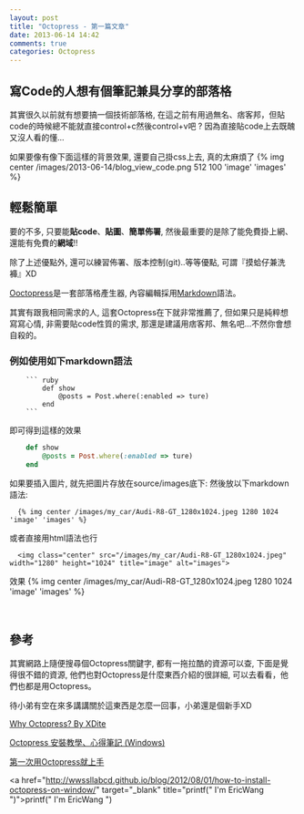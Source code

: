 ```yaml
---
layout: post
title: "Octopress - 第一篇文章"
date: 2013-06-14 14:42
comments: true
categories: Octopress
---
```


## 寫Code的人想有個筆記兼具分享的部落格

其實很久以前就有想要搞一個技術部落格, 在這之前有用過無名、痞客邦，但貼code的時候總不能就直接control+c然後control+v吧 ? 因為直接貼code上去既醜又沒人看的懂...<!--more-->

如果要像有像下面這樣的背景效果, 還要自己掛css上去, 真的太麻煩了
{% img center /images/2013-06-14/blog_view_code.png 512 100 'image' 'images' %}
<br />


## 輕鬆簡單

要的不多, 只要能**貼code**、**貼圖**、**簡單佈署**, 然後最重要的是除了能免費掛上網、還能有免費的**網域**!!

除了上述優點外, 還可以練習佈署、版本控制(git)..等等優點, 可謂『摸蛤仔兼洗褲』XD

<a href="http://octopress.org/" title="Ooctopress">Ooctopress</a>是一套部落格產生器, 內容編輯採用<a href="http://markdown.tw/" title="markdown">Markdown</a>語法。

其實有跟我相同需求的人, 這套Octopress在下就非常推薦了, 但如果只是純粹想寫寫心情, 非需要貼code性質的需求, 那還是建議用痞客邦、無名吧...不然你會想自殺的。
<br />


### 例如使用如下markdown語法
```
	``` ruby
		def show
			@posts = Post.where(:enabled => ture)
		end
	```
```

即可得到這樣的效果
``` ruby
	def show
		@posts = Post.where(:enabled => ture)
	end
```

如果要插入圖片, 就先把圖片存放在source/images底下:
然後放以下markdown語法:
```
  {% img center /images/my_car/Audi-R8-GT_1280x1024.jpeg 1280 1024 'image' 'images' %}
```
或者直接用html語法也行
```
  <img class="center" src="/images/my_car/Audi-R8-GT_1280x1024.jpeg" width="1280" height="1024" title="image" alt="images">
```

效果
{% img center /images/my_car/Audi-R8-GT_1280x1024.jpeg 1280 1024 'image' 'images' %}


<br />


## 參考

其實網路上隨便搜尋個Octopress關鍵字, 都有一拖拉酷的資源可以查, 下面是覺得很不錯的資源, 他們也對Octopress是什麼東西介紹的很詳細, 可以去看看，他們也都是用Octopress。

待小弟有空在來多講講關於這東西是怎麼一回事，小弟還是個新手XD

<a href="http://blog.xdite.net/posts/2011/10/07/what-is-octopress/" title="xidte" target="_blank">Why Octopress? By XDite</a>

<a href="http://wwssllabcd.github.io/blog/2012/08/01/how-to-install-octopress-on-window/" target="_blank">Octopress 安裝教學、心得筆記 (Windows)</a>

<a href="http://garylai1990.github.io/blog/2012/12/18/di-ci-yong-octopressjiu-shang-shou/" target="_blank">第一次用Octopress就上手</a>

<a href="http://wwssllabcd.github.io/blog/2012/08/01/how-to-install-octopress-on-window/" target="_blank" title="printf(" I'm EricWang ")">printf(" I'm EricWang ")</a>
